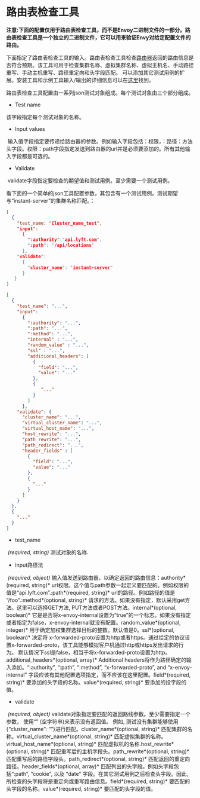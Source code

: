# 路由表检查工具

**注意:下面的配置仅用于路由表检查工具，而不是Envoy二进制文件的一部分。路由表检查工具是一个独立的二进制文件，它可以用来验证Envy对给定配置文件的路由。**

下面指定了路由表检查工具的输入。路由表检查工具检查[路由器](../../api-v1/route_config/route_config.md#config-http-conn-man-route-table)返回的路由信息是否符合预期。该工具可用于检查集群名称、虚拟集群名称、虚拟主机名、手动路径重写、手动主机重写、路径重定向和头字段匹配。 可以添加其它测试用例的扩展。安装工具和示例工具输入/输出的详细信息可以在[这里](../../install/tools/route_table_check_tool.md#install-tools-route-table-check-tool)找到。

路由表检查工具配置由一系列json测试对象组成。每个测试对象由三个部分组成。

- Test name

该字段指定每个测试对象的名称。

- Input values

  输入值字段指定要传递给路由器的参数。例如输入字段包括：权限，：路径：方法头字段。权限：path字段指定发送到路由器的url并是必须要添加的。所有其他输入字段都是可选的。

- Validate

  validate字段指定要检查的期望值和测试用例。至少需要一个测试用例。
  
 看下面的一个简单的json工具配置参数，其包含有一个测试用例。测试期望与“instant-server”的集群名称匹配。：

```json
[
  {
    "test_name: "Cluster_name_test",
    "input":
      {
        ":authority":"api.lyft.com",
        ":path": "/api/locations"
      },
    "validate":
      {
        "cluster_name": "instant-server"
      }
   }
]
```

```json
[
  {
    "test_name": "...",
    "input":
      {
        ":authority": "...",
        ":path": "...",
        ":method": "...",
        "internal" : "...",
        "random_value" : "...",
        "ssl" : "...",
        "additional_headers": [
          {
            "field": "...",
            "value": "..."
          },
          {
             "..."
          }
        ]
      },
    "validate": {
      "cluster_name": "...",
      "virtual_cluster_name": "...",
      "virtual_host_name": "...",
      "host_rewrite": "...",
      "path_rewrite": "...",
      "path_redirect": "...",
      "header_fields" : [
        {
          "field": "...",
          "value": "..."
        },
        {
          "..."
        }
      ]
    }
  },
  {
    "..."
  }
]
```

- test_name

  *(required, string)* 测试对象的名称.

- input路径法

  *(required, object)* 输入值发送到路由器，以确定返回的路由信息：authority*(required, string)* url权限。这个值与path参数一起定义要匹配的。例如权限的值是“api.lyft.com”.:path*(required, string)* url的路径。例如路径的值是 “/foo”.:method*(optional, string)* 请求的方法。如果没有指定，默认采用get方法。这里可以选择GET方法, PUT方法或者POST方法。internal*(optional, boolean)* 它是是否将x-envoy-internal设置为“true”的一个标志。如果没有指定或者指定为false，x-envoy-internal就没有配置。random_value*(optional, integer)* 用于确定加权集群选择目标的整数。默认值是0。ssl*(optional, boolean)* 决定将 x-forwarded-proto设置为http或者https。通过给定的协议设置x-forwarded-proto，该工具能够模拟客户机通过http或https发出请求的行为。 默认情况下ssl是false，相当于将x-forwarded-proto设置为http。additional_headers*(optional, array)* Additional headers将作为路径确定的输入添加。“:authority”, “:path”, “:method”, “x-forwarded-proto”, and “x-envoy-internal” 字段应该有其他配置选项指定，而不应该在这里配置。field*(required, string)* 要添加的头字段的名称。value*(required, string)* 要添加的投字段的值。

- validate

  *(required, object)* validate对象指定要匹配的返回路线参数。至少需要指定一个参数， 使用“” (空字符串)来表示没有返回值。 例如, 测试没有集群能够使用{“cluster_name”: “”}进行匹配。cluster_name*(optional, string)* 匹配集群的名称。virtual_cluster_name*(optional, string)* 匹配虚拟集群的名称。virtual_host_name*(optional, string)* 匹配虚拟机的名称.host_rewrite*(optional, string)* 匹配重写后的主机字段头。path_rewrite*(optional, string)* 匹配重写后的路径字段头。path_redirect*(optional, string)* 匹配返回的重定向路径。header_fields*(optional, array)* 匹配列出的头字段。例如头字段包括“:path”, “cookie”, 以及 “date” 字段。在其它测试用例之后检查头字段。因此, 所检查的头字段将是重定向或重写路由信息。field*(required, string)* 要匹配的头字段的名称。value*(required, string)* 要匹配的头字段的值。
